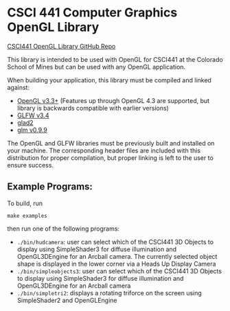# CSCI 441 Computer Graphics OpenGL Library

[CSCI441 OpenGL Library GitHub Repo](https://github.com/jpaoneMines/csci441)

This library is intended to be used with OpenGL for CSCI441 at the Colorado
School of Mines but can be used with any OpenGL application.

When building your application, this library must be compiled and linked against: 
- [OpenGL v3.3+](https://www.opengl.org/) (Features up through OpenGL 4.3 are supported, but library is backwards compatible with earlier versions)
- [GLFW v3.4](https://www.glfw.org/)
- [glad2](https://github.com/Dav1dde/glad)
- [glm v0.9.9](https://glm.g-truc.net/0.9.9/)

The OpenGL and GLFW libraries must be previously built and installed on your machine.  The corresponding header files are included with this distribution for proper compilation, but proper linking is left to the user to ensure success.

## Example Programs:
To build, run 

`make examples`

then run one of the following programs:
- `./bin/hudcamera`: user can select which of the CSCI441 3D Objects to display using SimpleShader3 for diffuse illumination and OpenGL3DEngine for an Arcball camera.  The currently selected object shape is displayed in the lower corner via a Heads Up Display Camera
- `./bin/simpleobjects3`: user can select which of the CSCI441 3D Objects to display using SimpleShader3 for diffuse illumination and OpenGL3DEngine for an Arcball camera
- `./bin/simpletri2`: displays a rotating triforce on the screen using SimpleShader2 and OpenGLEngine